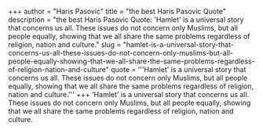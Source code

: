 +++
author = "Haris Pasovic"
title = "the best Haris Pasovic Quote"
description = "the best Haris Pasovic Quote: 'Hamlet' is a universal story that concerns us all. These issues do not concern only Muslims, but all people equally, showing that we all share the same problems regardless of religion, nation and culture."
slug = "hamlet-is-a-universal-story-that-concerns-us-all-these-issues-do-not-concern-only-muslims-but-all-people-equally-showing-that-we-all-share-the-same-problems-regardless-of-religion-nation-and-culture"
quote = '''Hamlet' is a universal story that concerns us all. These issues do not concern only Muslims, but all people equally, showing that we all share the same problems regardless of religion, nation and culture.'''
+++
'Hamlet' is a universal story that concerns us all. These issues do not concern only Muslims, but all people equally, showing that we all share the same problems regardless of religion, nation and culture.
